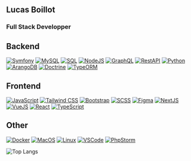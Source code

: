 ## Lucas Boillot

### Full Stack Developper

## Backend
[![Symfony](https://img.shields.io/badge/Symfony-000000?logo=symfony)](https://symfony.com/)
[![MySQL](https://img.shields.io/badge/MySQL-4479A1?logo=mysql&logoColor=white)](https://www.mysql.com/)
[![SQL](https://img.shields.io/badge/SQL-003366?logo=sql&logoColor=white)](https://developer.mozilla.org/en-US/docs/Glossary/SQL)
[![NodeJS](https://img.shields.io/badge/Node.js-339933?logo=node.js&logoColor=white)](https://nodejs.org/)
[![GraphQL](https://img.shields.io/badge/GraphQL-E10098?logo=graphql&logoColor=white)](https://graphql.org/)
[![RestAPI](https://img.shields.io/badge/RestAPI-003366?logo=rest&logoColor=white)](https://restfulapi.net/)
[![Python](https://img.shields.io/badge/Python-3776AB?logo=python&logoColor=white)](https://www.python.org/)
[![ArangoDB](https://img.shields.io/badge/ArangoDB-0077B5?logo=arangodb&logoColor=white)](https://www.arangodb.com/)
[![Doctrine](https://img.shields.io/badge/Doctrine-000000?logo=doctrine&logoColor=white)](https://www.doctrine-project.org/)
[![TypeORM](https://img.shields.io/badge/TypeORM-2F323A?logo=typeorm&logoColor=white)](https://typeorm.io/)

## Frontend
[![JavaScript](https://img.shields.io/badge/JavaScript-F7DF1E?logo=javascript&logoColor=black)](https://developer.mozilla.org/en-US/docs/Web/JavaScript)
[![Tailwind CSS](https://img.shields.io/badge/Tailwind_CSS-38B2AC?logo=tailwind-css&logoColor=white)](https://tailwindcss.com/)
[![Bootstrap](https://img.shields.io/badge/Bootstrap-563D7C?logo=bootstrap&logoColor=white)](https://getbootstrap.com/)
[![SCSS](https://img.shields.io/badge/SCSS-CC6699?logo=sass&logoColor=white)](https://sass-lang.com/)
[![Figma](https://img.shields.io/badge/Figma-F24E1E?logo=figma&logoColor=white)](https://www.figma.com/)
[![NextJS](https://img.shields.io/badge/NextJS-000000?logo=next.js&logoColor=white)](https://nextjs.org/)
[![VueJS](https://img.shields.io/badge/Vue.js-4FC08D?logo=vue.js&logoColor=white)](https://vuejs.org/)
[![React](https://img.shields.io/badge/React-61DAFB?logo=react&logoColor=white)](https://reactjs.org/)
[![TypeScript](https://img.shields.io/badge/TypeScript-3178C6?logo=typescript&logoColor=white)](https://www.typescriptlang.org/)

## Other
[![Docker](https://img.shields.io/badge/Docker-2496ED?logo=docker&logoColor=white)](https://www.docker.com/)
[![MacOS](https://img.shields.io/badge/MacOS-000000?logo=apple&logoColor=white)](https://www.apple.com/macos/)
[![Linux](https://img.shields.io/badge/Linux-FCC624?logo=linux&logoColor=black)](https://www.linux.org/)
[![VSCode](https://img.shields.io/badge/VSCode-007ACC?logo=visual-studio-code&logoColor=white)](https://code.visualstudio.com/)
[![PhpStorm](https://img.shields.io/badge/PhpStorm-000000?logo=phpstorm&logoColor=white)](https://www.jetbrains.com/phpstorm/)

![Top Langs](https://github-readme-stats.vercel.app/api/top-langs/?username=luckyshuii&hide=html,hack)
